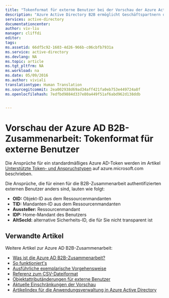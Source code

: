 ```yaml
---
title: "Tokenformat für externe Benutzer bei der Vorschau der Azure Active Directory B2B-Zusammenarbeit | Microsoft Docs"
description: "Azure Active Directory B2B ermöglicht Geschäftspartnern den gezielten Zugriff auf Ihre Unternehmensanwendungen und unterstützt so Ihre unternehmensübergreifenden Beziehungen."
services: active-directory
documentationcenter: 
author: viv-liu
manager: cliffdi
editor: 
tags: 
ms.assetid: 66df5c92-1603-4d26-966b-c06cbfb7931a
ms.service: active-directory
ms.devlang: NA
ms.topic: article
ms.tgt_pltfrm: NA
ms.workload: na
ms.date: 05/09/2016
ms.author: viviali
translationtype: Human Translation
ms.sourcegitcommit: 2ea002938d69ad34aff421fa0eb753e449724a8f
ms.openlocfilehash: 7edfbd9884d337e80a449f51af6abd962d138ddb


---
```

# <a name="azure-ad-b2b-collaboration-preview-external-user-token-format"></a>Vorschau der Azure AD B2B-Zusammenarbeit: Tokenformat für externe Benutzer
Die Ansprüche für ein standardmäßiges Azure AD-Token werden im Artikel [Unterstützte Token- und Anspruchstypen](active-directory-token-and-claims.md) auf azure.microsoft.com beschrieben.

Die Ansprüche, die für einen für die B2B-Zusammenarbeit authentifizierten externen Benutzer anders sind, lauten wie folgt:<br/>

* **OID:** Objekt-ID aus dem Ressourcenmandanten<br/>
* **TID:** Mandanten-ID aus dem Ressourcenmandanten<br/>
* **Aussteller:** Ressourcenmandant<br/>
* **IDP:** Home-Mandant des Benutzers<br/>
* **AltSecId:** alternative Sicherheits-ID, die für Sie nicht transparent ist<br/>

## <a name="related-articles"></a>Verwandte Artikel
Weitere Artikel zur Azure AD B2B-Zusammenarbeit:

* [Was ist die Azure AD B2B-Zusammenarbeit?](active-directory-b2b-what-is-azure-ad-b2b.md)
* [So funktioniert's](active-directory-b2b-how-it-works.md)
* [Ausführliche exemplarische Vorgehensweise](active-directory-b2b-detailed-walkthrough.md)
* [Referenz zum CSV-Dateiformat](active-directory-b2b-references-csv-file-format.md)
* [Objektattributänderungen für externe Benutzer](active-directory-b2b-references-external-user-object-attribute-changes.md)
* [Aktuelle Einschränkungen der Vorschau](active-directory-b2b-current-preview-limitations.md)
* [Artikelindex für die Anwendungsverwaltung in Azure Active Directory](active-directory-apps-index.md)




<!--HONumber=Nov16_HO3-->


